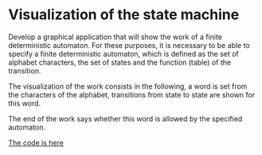 # Visualization of the state machine
Develop a graphical application that will show the work of a finite deterministic automaton. For these purposes, it is necessary to be able to specify a finite deterministic automaton, which is defined as the set of alphabet characters, the set of states and the function (table) of the transition.

The visualization of the work consists in the following, a word is set from the characters of the alphabet, transitions from state to state are shown for this word.

The end of the work says whether this word is allowed by the specified automaton.

[The code is here](https://github.com/qmzik/VisualisationOfStateMachine)